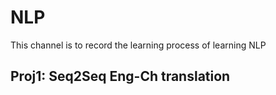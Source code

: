 # NLP
This channel is to record the learning process of learning NLP
## Proj1:  Seq2Seq Eng-Ch translation
